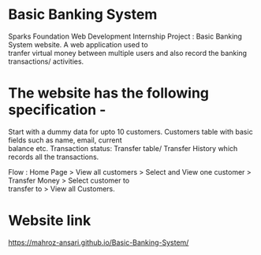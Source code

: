 # Basic Banking System
Sparks Foundation Web Development Internship Project : Basic Banking System website. A web application used to <br>tranfer virtual money between multiple users and also record the banking transactions/ activities.

# The website has the following specification -
Start with a dummy data for upto 10 customers. Customers table with basic fields such as name, email, current <br>balance etc. Transaction status: Transfer table/ Transfer History which records all the transactions.

Flow : Home Page > View all customers > Select and View one customer > Transfer Money > Select customer to <br>transfer to > View all Customers.

# Website link
https://mahroz-ansari.github.io/Basic-Banking-System/
